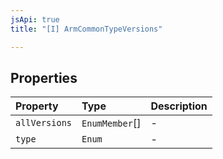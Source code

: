 ```yaml
---
jsApi: true
title: "[I] ArmCommonTypeVersions"

---
```

## Properties

| Property | Type | Description |
| :------ | :------ | :------ |
| `allVersions` | `EnumMember`[] | - |
| `type` | `Enum` | - |
